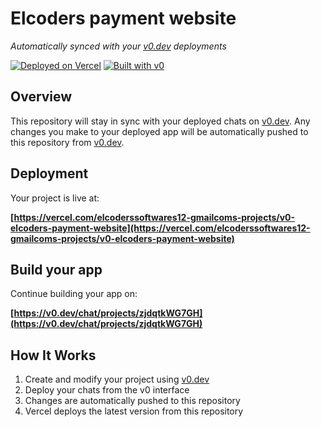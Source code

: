 # Elcoders payment website

*Automatically synced with your [v0.dev](https://v0.dev) deployments*

[![Deployed on Vercel](https://img.shields.io/badge/Deployed%20on-Vercel-black?style=for-the-badge&logo=vercel)](https://vercel.com/elcoderssoftwares12-gmailcoms-projects/v0-elcoders-payment-website)
[![Built with v0](https://img.shields.io/badge/Built%20with-v0.dev-black?style=for-the-badge)](https://v0.dev/chat/projects/zjdqtkWG7GH)

## Overview

This repository will stay in sync with your deployed chats on [v0.dev](https://v0.dev).
Any changes you make to your deployed app will be automatically pushed to this repository from [v0.dev](https://v0.dev).

## Deployment

Your project is live at:

**[https://vercel.com/elcoderssoftwares12-gmailcoms-projects/v0-elcoders-payment-website](https://vercel.com/elcoderssoftwares12-gmailcoms-projects/v0-elcoders-payment-website)**

## Build your app

Continue building your app on:

**[https://v0.dev/chat/projects/zjdqtkWG7GH](https://v0.dev/chat/projects/zjdqtkWG7GH)**

## How It Works

1. Create and modify your project using [v0.dev](https://v0.dev)
2. Deploy your chats from the v0 interface
3. Changes are automatically pushed to this repository
4. Vercel deploys the latest version from this repository